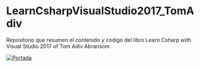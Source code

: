 # LearnCsharpVisualStudio2017_TomAdiv
Repositorio que resumen el contenido  y codigo del libro Learn Csharp with Visual Studio 2017 of Tom Adiv Abransom 

<a href="https://imgbb.com/"><img src="https://i.ibb.co/z60XfXW/Portada.jpg" alt="Portada" border="0"></a>
